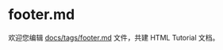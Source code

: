 footer.md
===

欢迎您编辑 <a target="__blank" href="https://github.com/jaywcjlove/html-tutorial/blob/main/docs/tags/footer.md">docs/tags/footer.md</a> 文件，共建 HTML Tutorial 文档。